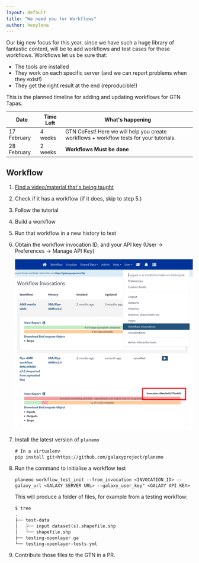 ```yaml
---
layout: default
title: "We need you for Workflows"
author: hexylena
---
```


Our big new focus for this year, since we have such a huge library of fantastic content, will be to add workflows and test cases for these workflows. Workflows let us be sure that:

- The tools are installed
- They work on each specific server (and we can report problems when they exist!)
- They get the right result at the end (reproducible!)

This is the planned timeline for adding and updating workflows for GTN Tapas.

Date        | Time Left | What's happening
---         | ---       | ---
17 February | 4 weeks   | GTN CoFest! Here we will help you create workflows + workflow tests for your tutorials.
28 February | 2 weeks   | **Workflows Must be done**

## Workflow

1. [Find a video/material that's being taught](https://docs.google.com/document/d/1oobKOsr-P5kludyWxiuNYmHbPTuuMdXbJj4oZUdezss/edit#)
2. Check if it has a workflow (if it does, skip to step 5.)
3. Follow the tutorial
4. Build a workflow
5. Run that workflow in a new history to test
6. Obtain the workflow invocation ID, and your API key (User → Preferences → Manage API Key)

   ![screenshot of the workflow invocation page. The user drop down shows where to find this page, and a red box circles a field named "Invocation ID"](./invocation.png)

7. Install the latest version of `planemo`

   ```
   # In a virtualenv
   pip install git+https://github.com/galaxyproject/planemo
   ```

8. Run the command to initialise a workflow test

   ```
   planemo workflow_test_init --from_invocation <INVOCATION ID> --galaxy_url <GALAXY SERVER URL> --galaxy_user_key" <GALAXY API KEY>
   ```

   This will produce a folder of files, for example from a testing workflow:

   ```
   $ tree
   .
   ├── test-data
   │   ├── input dataset(s).shapefile.shp
   │   └── shapefile.shp
   ├── testing-openlayer.ga
   └── testing-openlayer-tests.yml
   ```

9. Contribute those files to the GTN in a PR.
